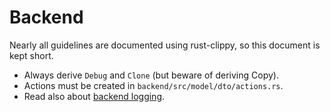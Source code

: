 # Backend

Nearly all guidelines are documented using rust-clippy, so this document is kept short.

- Always derive `Debug` and `Clone` (but beware of deriving Copy).
- Actions must be created in `backend/src/model/dto/actions.rs`.
- Read also about [backend logging](backend-logging.md).
